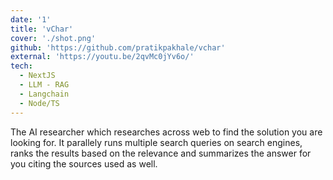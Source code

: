 ```yaml
---
date: '1'
title: 'vChar'
cover: './shot.png'
github: 'https://github.com/pratikpakhale/vchar'
external: 'https://youtu.be/2qvMc0jYv6o/'
tech:
  - NextJS
  - LLM - RAG
  - Langchain
  - Node/TS
---
```


The AI researcher which researches across web to find the solution you are looking for. It parallely runs multiple search queries on search engines, ranks the results based on the relevance and summarizes the answer for you citing the sources used as well.
